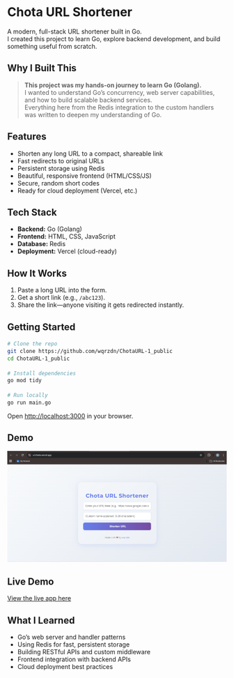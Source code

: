 # Chota URL Shortener 

A modern, full-stack URL shortener built in Go.  
I created this project to learn Go, explore backend development, and build something useful from scratch.

## Why I Built This

> **This project was my hands-on journey to learn Go (Golang).**  
> I wanted to understand Go’s concurrency, web server capabilities, and how to build scalable backend services.  
> Everything here from the Redis integration to the custom handlers was written to deepen my understanding of Go.

## Features

-  Shorten any long URL to a compact, shareable link
-  Fast redirects to original URLs
-  Persistent storage using Redis
-  Beautiful, responsive frontend (HTML/CSS/JS)
-  Secure, random short codes
-  Ready for cloud deployment (Vercel, etc.)

## Tech Stack

- **Backend:** Go (Golang)
- **Frontend:** HTML, CSS, JavaScript
- **Database:** Redis
- **Deployment:** Vercel (cloud-ready)

## How It Works

1. Paste a long URL into the form.
2. Get a short link (e.g., `/abc123`).
3. Share the link—anyone visiting it gets redirected instantly.

## Getting Started

```sh
# Clone the repo
git clone https://github.com/wqrzdn/ChotaURL-1_public
cd ChotaURL-1_public

# Install dependencies
go mod tidy

# Run locally
go run main.go
```

Open [http://localhost:3000](http://localhost:3000) in your browser.

## Demo

![Screenshot](screenshot.png) 

## Live Demo

 [View the live app here](https://urlchota.vercel.app/) 

## What I Learned

- Go’s web server and handler patterns
- Using Redis for fast, persistent storage
- Building RESTful APIs and custom middleware
- Frontend integration with backend APIs
- Cloud deployment best practices
